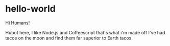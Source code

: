 # hello-world

Hi Humans!

Hubot here, I like Node.js and Coffeescript that's what i'm made off
I've had tacos on the moon and find them far superior to Earth tacos.
